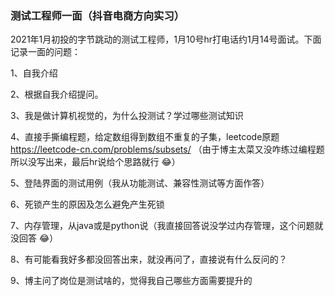 ### 测试工程师一面（抖音电商方向实习）

2021年1月初投的字节跳动的测试工程师，1月10号hr打电话约1月14号面试。下面记录一面的问题：

1、自我介绍

2、根据自我介绍提问。

3、我是做计算机视觉的，为什么投测试？学过哪些测试知识

4、直接手撕编程题，给定数组得到数组不重复的子集，leetcode原题 https://leetcode-cn.com/problems/subsets/
（由于博主太菜又没咋练过编程题所以没写出来，最后hr说给个思路就行 😂）

5、登陆界面的测试用例（我从功能测试、兼容性测试等方面作答）

6、死锁产生的原因及怎么避免产生死锁

7、内存管理，从java或是python说（我直接回答说没学过内存管理，这个问题就没回答 😂）

8、有可能看我好多都没回答出来，就没再问了，直接说有什么反问的？

9、博主问了岗位是测试啥的，觉得我自己哪些方面需要提升的
